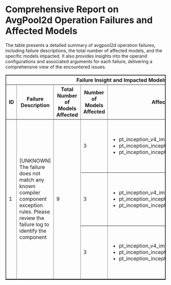 <h1>Comprehensive Report on AvgPool2d Operation Failures and Affected Models</h1>
<p>The table presents a detailed summary of avgpool2d operation failures, including failure descriptions, the total number of affected models, and the specific models impacted. It also provides insights into the operand configurations and associated arguments for each failure, delivering a comprehensive view of the encountered issues.</p>
<table border="2">
	<thead>
		<tr style="text-align: center;">
			<th colspan="5">Failure Insight and Impacted Models</th>
			<th colspan="2">Avgpool2D Operation Details</th>
		</tr>
		<tr style="text-align: center;">
			<th>ID</th>
			<th>Failure Description</th>
			<th>Total Number of Models Affected</th>
			<th>Number of Models Affected</th>
			<th>Affected Models</th>
			<th>Operands</th>
			<th>Arguments</th>
		</tr>
	</thead>
	<tbody>
		<tr>
			<td rowspan="3">1</td>
			<td rowspan="3">[UNKNOWN] The failure does not match any known compiler component exception rules. Please review the failure log to identify the component</td>
			<td rowspan="3">9</td>
			<td>3</td>
			<td><ul><li>pt_inception_v4_img_cls_osmr</li><li>pt_inception_inception_v4_img_cls_timm</li><li>pt_inception_inception_v4_tf_in1k_img_cls_timm</li></ul></td>
			<td>Operand(type=Activation, shape=(1, 384, 35, 35), dtype=float32)</td>
			<td>kernel_size : [3, 3]<br>stride : [1, 1]<br>padding : [1, 1, 1, 1]<br>ceil_mode : False<br>count_include_pad : False<br>channel_last : 0</td>
		</tr>
		<tr>
			<td>3</td>
			<td><ul><li>pt_inception_v4_img_cls_osmr</li><li>pt_inception_inception_v4_img_cls_timm</li><li>pt_inception_inception_v4_tf_in1k_img_cls_timm</li></ul></td>
			<td>Operand(type=Activation, shape=(1, 1024, 17, 17), dtype=float32)</td>
			<td>kernel_size : [3, 3]<br>stride : [1, 1]<br>padding : [1, 1, 1, 1]<br>ceil_mode : False<br>count_include_pad : False<br>channel_last : 0</td>
		</tr>
		<tr>
			<td>3</td>
			<td><ul><li>pt_inception_v4_img_cls_osmr</li><li>pt_inception_inception_v4_img_cls_timm</li><li>pt_inception_inception_v4_tf_in1k_img_cls_timm</li></ul></td>
			<td>Operand(type=Activation, shape=(1, 1536, 8, 8), dtype=float32)</td>
			<td>kernel_size : [3, 3]<br>stride : [1, 1]<br>padding : [1, 1, 1, 1]<br>ceil_mode : False<br>count_include_pad : False<br>channel_last : 0</td>
		</tr>
	</tbody>
</table>
